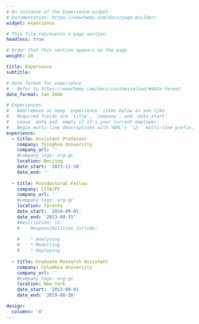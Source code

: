 ```yaml
---
# An instance of the Experience widget.
# Documentation: https://wowchemy.com/docs/page-builder/
widget: experience

# This file represents a page section.
headless: true

# Order that this section appears on the page.
weight: 20

title: Experience
subtitle:

# Date format for experience
#   Refer to https://wowchemy.com/docs/customization/#date-format
date_format: Jan 2006

# Experiences.
#   Add/remove as many `experience` items below as you like.
#   Required fields are `title`, `company`, and `date_start`.
#   Leave `date_end` empty if it's your current employer.
#   Begin multi-line descriptions with YAML's `|2-` multi-line prefix.
experience:
  - title: Assistant Professor
    company: Tsinghua University
    company_url: ''
    #company_logo: org-gc
    location: Beijing
    date_start: '2023-11-30'
    date_end: ''
    
  - title: Postdoctoral Fellow
    company: CITA/PI
    company_url: ''
    #company_logo: org-gc
    location: Toronto
    date_start: '2019-09-01'
    date_end: '2023-08-31'
    #description: |2-
    #    Responsibilities include:
        
    #    * Analysing
    #    * Modelling
    #    * Deploying
    
  - title: Graduate Research Assistant
    company: Columbia University
    company_url: ''
    #company_logo: org-gc
    location: New York
    date_start: '2013-09-01'
    date_end: '2019-08-30'

design:
  columns: '4'
---
```

